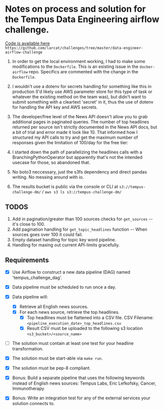 # Notes on process and solution for the Tempus Data Engineering airflow challenge.

[Code is available here](https://github.com/larcat/challenges/tree/master/data-engineer-airflow-challenge)
  `https://github.com/larcat/challenges/tree/master/data-engineer-airflow-challenge`

1. In order to get the local environment working, I had to make some modifications to the `Dockerfile`. This is an existing issue in the `docker-airflow` repo. Specifics are commented with the change in the `Dockerfile`.

2. I wouldn't use a dotenv for secrets handling for something like this in production (I'd likely use AWS parameter store for this type of task or whatever the existing method on the team was), but didn't want to submit something with a cleartext 'secret' in it, thus the use of dotenv for handling the API key and AWS secrets.

3. The developer/free level of the News API doesn't allow you to grab additional pages in paginated queries. The number of top headlines returned per source isn't strictly documented in the News API docs, but a bit of trial and error made it look like 10. That informed how I structured my API calls to try and get the maximum number of responses given the limitation of 100/day for the free tier:

4. I started down the path of parallelizing the headlines calls with a BranchingPythonOperator but apparently that's not the intended usecase for those, so abandoned that.

5. No boto3 neccessary, just the s3fs dependency and direct pandas writing. No messing around with io.

6. The results bucket is public via the console or CLI at `s3://tempus-challenge-dm/` / `aws s3 ls s3://tempus-challenge-dm/`

## TODOS
1. Add in pagination/greater than 100 sources checks for `get_sources` -- it's close to 100.
2. Add pagination handling for `get_topic_headlines` function -- When sources goes over 100 it could fail.
3. Empty dataset handling for topic key word pipeline.
4. Handling for maxing out current API-limits gracefully.

## Requirements
- [x] Use Airflow to construct a new data pipeline (DAG) named 'tempus_challenge_dag'.
- [x] Data pipeline must be scheduled to run once a day.
- [x] Data pipeline will:
  - [x] Retrieve all English news sources.
  - [x] For each news source, retrieve the top headlines.
    - [x] Top headlines must be flattened into a CSV file. CSV Filename: `<pipeline_execution_date>_top_headlines.csv`
    - [x] Result CSV must be uploaded to the following s3 location `<s3_bucket>/<source_name>`
- [ ] The solution must contain at least one test for your headline transformation.
- [x] The solution must be start-able via `make run`.
- [x] The solution must be pep-8 compliant.
- [x] Bonus: Build a separate pipeline that uses the following keywords instead of English news sources: Tempus Labs, Eric Lefkofsky, Cancer, Immunotherapy
- [x] Bonus: Write an integration test for any of the external services your solution connects to.


